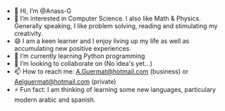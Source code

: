- 👋 Hi, I’m @Anass-G
- 👀 I’m interested in Computer Science. I also like Math & Physics. Generally speaking, I like problem solving, reading and stimulating my creativity.
- 😄 I am a keen learner and I enjoy living up my life as well as accumulating new positive experiences. 
- 🌱 I’m currently learning Python programming
- 💞️ I’m looking to collaborate on (No idea's yet...)
- 📫 How to reach me: A.Guermat@hotmail.com (business) or Aelguermat@hotmail.com (private)
- ⚡ Fun fact: I am thinking of learning some new languages, particulary modern arabic and spanish.

<!---
Anass-G/Anass-G is a ✨ special ✨ repository because its `README.md` (this file) appears on your GitHub profile.
You can click the Preview link to take a look at your changes.
--->
